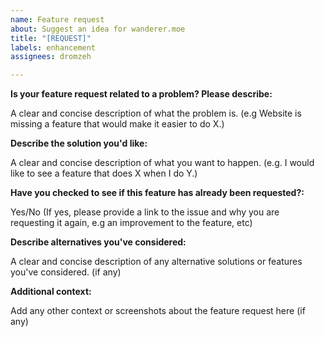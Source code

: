 ```yaml
---
name: Feature request
about: Suggest an idea for wanderer.moe
title: "[REQUEST]"
labels: enhancement
assignees: dromzeh

---
```


**Is your feature request related to a problem? Please describe:**

A clear and concise description of what the problem is. (e.g Website is missing a feature that would make it easier to do X.)

**Describe the solution you'd like:**

A clear and concise description of what you want to happen. (e.g. I would like to see a feature that does X when I do Y.)

**Have you checked to see if this feature has already been requested?:**

Yes/No (If yes, please provide a link to the issue and why you are requesting it again, e.g an improvement to the feature, etc)

**Describe alternatives you've considered:**

A clear and concise description of any alternative solutions or features you've considered. (if any)

**Additional context:**

Add any other context or screenshots about the feature request here (if any)